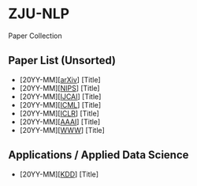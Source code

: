 # ZJU-NLP
Paper Collection

## Paper List (Unsorted)
* [20YY-MM][[arXiv](http)] [Title]
* [20YY-MM][[NIPS](http)]  [Title]
* [20YY-MM][[IJCAI](http)] [Title]
* [20YY-MM][[ICML](http)]  [Title]
* [20YY-MM][[ICLR](http)]  [Title]
* [20YY-MM][[AAAI](http)]  [Title]
* [20YY-MM][[WWW](http)]   [Title]

## Applications / Applied Data Science
* [20YY-MM][[KDD](http)]   [Title]

